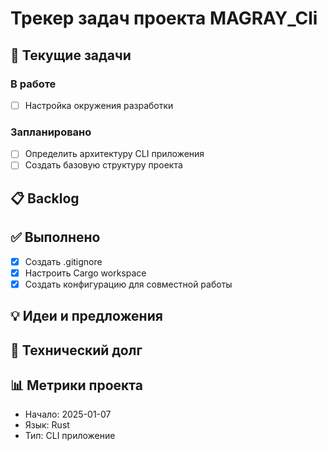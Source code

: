 # Трекер задач проекта MAGRAY_Cli

## 🎯 Текущие задачи

### В работе
- [ ] Настройка окружения разработки

### Запланировано
- [ ] Определить архитектуру CLI приложения
- [ ] Создать базовую структуру проекта

## 📋 Backlog

## ✅ Выполнено
- [x] Создать .gitignore
- [x] Настроить Cargo workspace
- [x] Создать конфигурацию для совместной работы

## 💡 Идеи и предложения

## 🔧 Технический долг

## 📊 Метрики проекта
- Начало: 2025-01-07
- Язык: Rust
- Тип: CLI приложение